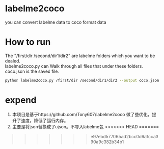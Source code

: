 # labelme2coco
you can convert labelme data to coco format data
# How to run
The "/first/dir /second/dir1/dir2" are labelme folders which you want to be dealed.  
labelme2coco.py can Walk through all files that under these folders.  
coco.json is the saved file.  
```bash
python labelme2coco.py /first/dir /second/dir1/dir2 --output coco.json
```
# expend
1. 本项目是基于https://github.com/Tony607/labelme2coco 做了些优化，提升了速度，降低了运行内存。
2. 主要是将json替换成了ujson。不导入labelme包
<<<<<<< HEAD
=======

>>>>>>> e97ebd577065ad2bcc0d6a1cca390a9c382b34b1
